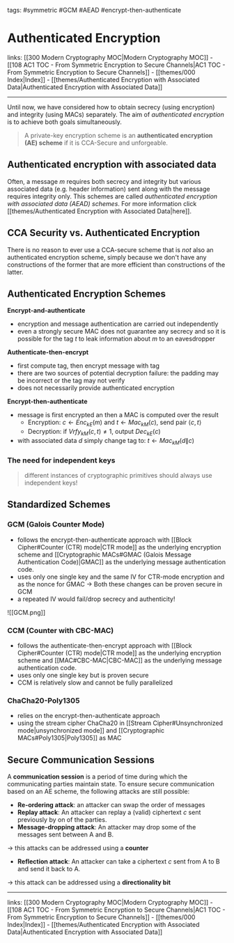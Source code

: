 tags: #symmetric #GCM #AEAD #encrypt-then-authenticate

# Authenticated Encryption

links:  [[300 Modern Cryptography MOC|Modern Cryptography MOC]] - [[108 AC1 TOC - From Symmetric Encryption to Secure Channels|AC1 TOC - From Symmetric Encryption to Secure Channels]] - [[themes/000 Index|Index]] - [[themes/Authenticated Encryption with Associated Data|Authenticated Encryption with Associated Data]]

---

Until now, we have considered how to obtain secrecy (using encryption) and integrity (using MACs) separately. The aim of *authenticated encryption* is to achieve both goals simultaneously.

> A private-key encryption scheme is an **authenticated encryption (AE) scheme** if it is CCA-Secure and unforgeable.

## Authenticated encryption with associated data

Often, a message $m$ requires both secrecy and integrity but various associated data (e.g. header information) sent along with the message requires integrity only. This schemes are called *authenticated encryption with associated data (AEAD) schemes*. For more information click [[themes/Authenticated Encryption with Associated Data|here]].

## CCA Security vs. Authenticated Encryption

There is no reason to ever use a CCA-secure scheme that is *not* also an authenticated encryption scheme, simply because we don't have any constructions of the former that are more efficient than constructions of the latter.

## Authenticated Encryption Schemes

**Encrypt-and-authenticate**

- encryption and message authentication are carried out independently
- even a strongly secure MAC does not guarantee any secrecy and so it is possible for the tag $t$ to leak information about $m$ to an eavesdropper

**Authenticate-then-encrypt**

- first compute tag, then encrypt message with tag
- there are two sources of potential decryption failure: the padding may be incorrect or the tag may not verify
- does not necessarily provide authenticated encryption

**Encrypt-then-authenticate**

- message is first encrypted an then a MAC is computed over the result
	- Encryption: $c \leftarrow Enc_{kE}(m)$ and $t \leftarrow Mac_{kM}(c)$, send pair $\langle c, t \rangle$
	- Decryption: if $Vrfy_{kM}(c, t) \neq 1$, output $Dec_{kE}(c)$
- with associated data $d$ simply change tag to: $t \leftarrow Mac_{kM}(d \| c)$

### The need for independent keys

> different instances of cryptographic primitives should always use independent keys!

## Standardized Schemes

### GCM (Galois Counter Mode)

- follows the encrypt-then-authenticate approach with [[Block Cipher#Counter (CTR) mode|CTR mode]] as the underlying encryption  scheme and [[Cryptographic MACs#GMAC (Galois Message Authentication Code)|GMAC]] as the underlying message authentication code.
- uses only one single key and the same IV for CTR-mode encryption and as the nonce for GMAC $\rightarrow$ Both these changes can be proven secure in GCM
- a repeated IV would fail/drop secrecy and authenticity!

![[GCM.png]]

### CCM (Counter with CBC-MAC)

- follows the authenticate-then-encrypt approach with [[Block Cipher#Counter (CTR) mode|CTR mode]] as the underlying encryption scheme and [[MAC#CBC-MAC|CBC-MAC]] as the underlying message authentication code.
- uses only one single key but is proven secure
- CCM is relatively slow and cannot be fully parallelized

### ChaCha20-Poly1305

- relies on the encrypt-then-authenticate approach
- using the stream cipher ChaCha20 in [[Stream Cipher#Unsynchronized mode|unsynchronized mode]] and [[Cryptographic MACs#Poly1305|Poly1305]] as MAC

## Secure Communication Sessions

A **communication session** is a period of time during which the communicating parties maintain state. To ensure secure communication based on an AE scheme, the following attacks are still possible:

- **Re-ordering attack**: an attacker can swap the order of messages
- **Replay attack**: An attacker can replay a (valid) ciphertext $c$ sent previously by on of the parties.
- **Message-dropping attack**: An attacker may drop some of the messages sent between A and B.

$\rightarrow$ this attacks can be addressed using a **counter**

- **Reflection attack**: An attacker can take a ciphertext $c$ sent from A to B and send it back to A.

$\rightarrow$ this attack can be addressed using a **directionality bit**

---

links:  [[300 Modern Cryptography MOC|Modern Cryptography MOC]] - [[108 AC1 TOC - From Symmetric Encryption to Secure Channels|AC1 TOC - From Symmetric Encryption to Secure Channels]] - [[themes/000 Index|Index]] - [[themes/Authenticated Encryption with Associated Data|Authenticated Encryption with Associated Data]]
